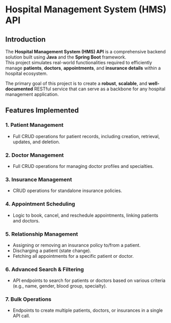 # Hospital Management System (HMS) API

## Introduction
The **Hospital Management System (HMS) API** is a comprehensive backend solution built using **Java** and the **Spring Boot** framework.  
This project simulates real-world functionalities required to efficiently manage **patients**, **doctors**, **appointments**, and **insurance details** within a hospital ecosystem.  

The primary goal of this project is to create a **robust**, **scalable**, and **well-documented** RESTful service that can serve as a backbone for any hospital management application.

## Features Implemented

### 1. Patient Management
- Full CRUD operations for patient records, including creation, retrieval, updates, and deletion.

### 2. Doctor Management
- Full CRUD operations for managing doctor profiles and specialties.

### 3. Insurance Management
- CRUD operations for standalone insurance policies.

### 4. Appointment Scheduling
- Logic to book, cancel, and reschedule appointments, linking patients and doctors.

### 5. Relationship Management
- Assigning or removing an insurance policy to/from a patient.  
- Discharging a patient (state change).  
- Fetching all appointments for a specific patient or doctor.

### 6. Advanced Search & Filtering
- API endpoints to search for patients or doctors based on various criteria (e.g., name, gender, blood group, specialty).

### 7. Bulk Operations
- Endpoints to create multiple patients, doctors, or insurances in a single API call.




